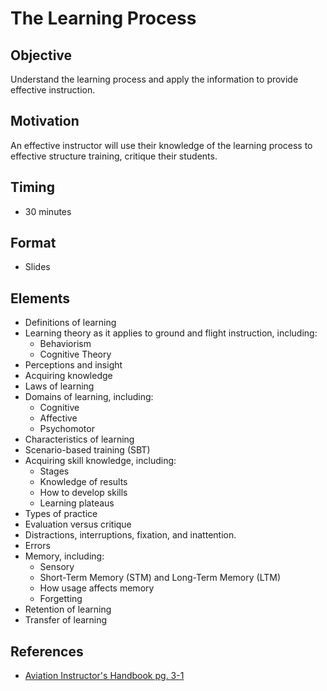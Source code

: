 # The Learning Process

## Objective

Understand the learning process and apply the information to provide effective instruction.

## Motivation

An effective instructor will use their knowledge of the learning process to effective structure training, critique their students.

## Timing

- 30 minutes

## Format

- Slides

## Elements

- Definitions of learning
- Learning theory as it applies to ground and flight instruction, including:
  - Behaviorism
  - Cognitive Theory
- Perceptions and insight
- Acquiring knowledge
- Laws of learning
- Domains of learning, including:
  - Cognitive
  - Affective
  - Psychomotor
- Characteristics of learning
- Scenario-based training (SBT)
- Acquiring skill knowledge, including:
  - Stages
  - Knowledge of results
  - How to develop skills
  - Learning plateaus
- Types of practice
- Evaluation versus critique
- Distractions, interruptions, fixation, and inattention.
- Errors
- Memory, including:
  - Sensory
  - Short-Term Memory (STM) and Long-Term Memory (LTM)
  - How usage affects memory
  - Forgetting
- Retention of learning
- Transfer of learning

## References

- [Aviation Instructor's Handbook pg. 3-1](/_references/AIH/3-1)
